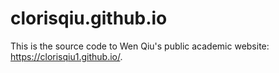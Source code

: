 # clorisqiu.github.io
This is the source code to Wen Qiu's public academic website: https://clorisqiu1.github.io/.
